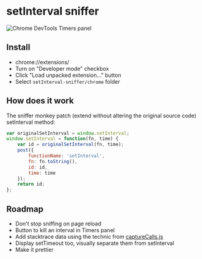 # setInterval sniffer

![Chrome DevTools Timers panel](http://nv.github.io/setInterval-sniffer/setInterval-sniffer.png)

## Install

  * chrome://extensions/
  * Turn on "Developer mode" checkbox
  * Click "Load unpacked extension..." button
  * Select `setInterval-sniffer/chrome` folder

## How does it work

The sniffer monkey patch (extend without altering the original source code) setInterval method:

```javascript
var originalSetInterval = window.setInterval;
window.setInterval = function(fn, time) {
	var id = originalSetInterval(fn, time);
	post({
		functionName: 'setInterval',
		fn: fn.toString(),
		id: id,
		time: time
	});
	return id;
};
```

## Roadmap

  * Don't stop sniffing on page reload
  * Button to kill an interval in Timers panel
  * Add stacktrace data using the technic from [captureCalls.js](https://github.com/NV/captureCalls.js)
  * Display setTimeout too, visually separate them from setInterval
  * Make it prettier
